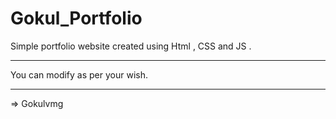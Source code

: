 # Gokul_Portfolio
Simple portfolio website created using Html , CSS and JS . 

---------------------------------------------------------------

You can modify as per your wish.

---------------------------------------------------------------

=> Gokulvmg
